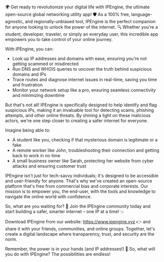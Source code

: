 🌍 Get ready to revolutionize your digital life with IPEngine, the ultimate open-source global networking utility app! 🛡️ As a 100% free, language-agnostic, and regionally-unbiased tool, IPEngine is the perfect companion for anyone looking to unlock the power of the internet. 🔍 Whether you're a student, developer, traveler, or simply an everyday user, this incredible app empowers you to take control of your online journey.

With IPEngine, you can:

* Look up IP addresses and domains with ease, ensuring you're not getting scammed or misdirected
* Run DNS and WHOIS queries to uncover the truth behind suspicious domains and IPs
* Trace routes and diagnose internet issues in real-time, saving you time and frustration
* Monitor your network setup like a pro, ensuring seamless connectivity and minimizing downtime

But that's not all! IPEngine is specifically designed to help identify and flag suspicious IPs, making it an invaluable tool for detecting scams, phishing attempts, and other online threats. By shining a light on these malicious actors, we're one step closer to creating a safer internet for everyone.

Imagine being able to:

* A student like you, checking if that mysterious domain is legitimate or a fake
* A remote worker like John, troubleshooting their connection and getting back to work in no time
* A small business owner like Sarah, protecting her website from cyber attacks and ensuring customer trust

IPEngine isn't just for tech-savvy individuals; it's designed to be accessible and user-friendly for anyone. That's why we've created an open-source platform that's free from commercial bias and corporate interests. Our mission is to empower you, the end-user, with the tools and knowledge to navigate the online world with confidence.

So, what are you waiting for? 🚀 Join the IPEngine community today and start building a safer, smarter internet – one IP at a time! 💥

Download IPEngine from our website: https://www.ipengine.xyz 👉 and share it with your friends, communities, and online groups. Together, let's create a digital landscape where transparency, trust, and security are the norm.

Remember, the power is in your hands (and IP addresses!) 🌟 So, what will you do with IPEngine? The possibilities are endless!